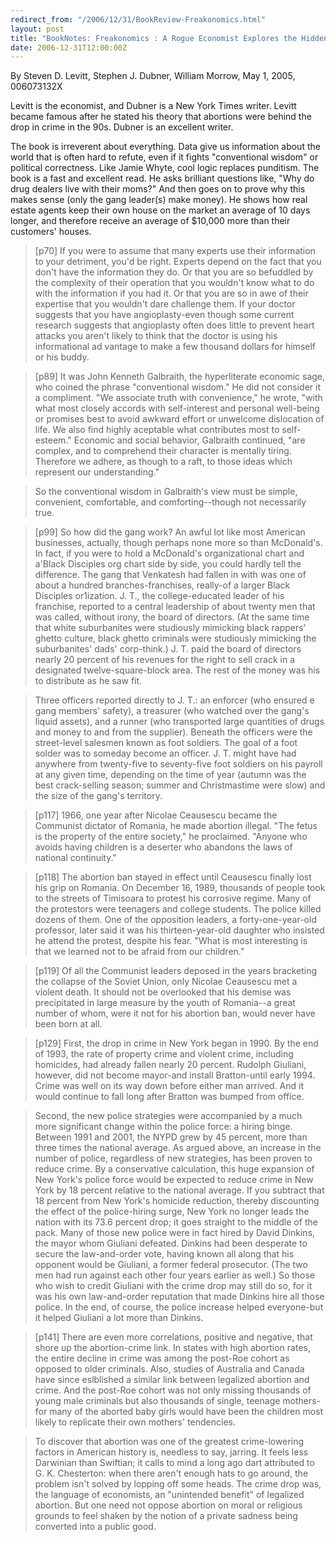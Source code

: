 ```yaml
---
redirect_from: "/2006/12/31/BookReview-Freakonomics.html"
layout: post
title: "BookNotes: Freakonomics : A Rogue Economist Explores the Hidden Side of Everything"
date: 2006-12-31T12:00:00Z
---
```

By Steven D. Levitt, Stephen J. Dubner, William Morrow, May 1, 2005, 006073132X

Levitt is the economist, and Dubner is a New York Times writer.
Levitt became famous after he stated his theory that abortions were
behind the drop in crime in the 90s.  Dubner is an excellent writer.

The book is irreverent about everything.  Data give us information
about the world that is often hard to refute, even if it fights
"conventional wisdom" or political correctness.  Like Jamie Whyte,
cool logic replaces punditism.  The book is a fast and excellent
read.  He asks brilliant questions like, "Why do drug dealers live
with their moms?" And then goes on to prove why this makes sense (only
the gang leader(s) make money).  He shows how real estate agents keep
their own house on the market an average of 10 days longer, and
therefore receive an average of $10,000 more than their customers'
houses.


> [p70] If you were to assume that many experts use their information to
> your detriment, you'd be right. Experts depend on the fact that you
> don't have the information they do. Or that you are so befuddled by
> the complexity of their operation that you wouldn't know what to do
> with the information if you had it. Or that you are so in awe of their
> expertise that you wouldn't dare challenge them. If your doctor
> suggests that you have angioplasty-even though some current research
> suggests that angioplasty often does little to prevent heart
> attacks you aren't likely to think that the doctor is using his
> informational ad vantage to make a few thousand dollars for himself or
> his buddy.



> [p89] It was John Kenneth Galbraith, the hyperliterate economic
> sage, who coined the phrase "conventional wisdom." He did not
> consider it a compliment. "We associate truth with convenience," he
> wrote,  "with what most closely accords with self-interest and
> personal well-being or promises best to avoid awkward effort or
> unwelcome dislocation of life.  We also find highly aceptable what
> contributes most to self-esteem."  Economic and social behavior,
> Galbraith continued, "are complex, and to comprehend their character
> is mentally tiring.  Therefore we adhere, as though to a raft, to
> those ideas which represent our understanding."



> So the conventional wisdom in Galbraith's view must be simple,
> convenient, comfortable, and comforting--though not necessarily true.



> [p99] So how did the gang work? An awful lot like most American
> businesses, actually, though perhaps none more so than
> McDonald's. In fact, if you were to hold a McDonald's organizational
> chart and a'Black Disciples org chart side by side, you could hardly
> tell the difference.
> The gang that Venkatesh had fallen in with was one of about a hundred
> branches-franchises, really-of a larger Black Disciples
> or1ization. J. T., the college-educated leader of his franchise,
> reported to a central leadership of about twenty men that was called,
> without irony, the board of directors. (At the same time that white
> suburbanites were studiously mimicking black rappers' ghetto culture,
> black ghetto criminals were studiously mimicking the suburbanites'
> dads' corp-think.) J. T. paid the board of directors nearly 20 percent
> of his revenues for the right to sell crack in a designated
> twelve-square-block area. The rest of the money was his to distribute
> as he saw fit.



> Three officers reported directly to J. T.: an enforcer (who ensured e
> gang members' safety), a treasurer (who watched over the gang's liquid
> assets), and a runner (who transported large quantities of drugs and
> money to and from the supplier).  Beneath the officers were the
> street-level salesmen known as foot soldiers.  The goal of a foot
> solder was to someday become an officer.  J. T. might have had
> anywhere from twenty-five to seventy-five foot soldiers on his payroll
> at any given time, depending on the time of year (autumn was the best
> crack-selling season; summer and Christmastime were slow) and the size
> of the gang's territory.



> [p117] 1966, one year after Nicolae Ceausescu became the Communist
> dictator of Romania, he made abortion illegal. "The fetus is the
> property of the entire society," he proclaimed. "Anyone who avoids
> having children is a deserter who abandons the laws of national
> continuity."



> [p118] The abortion ban stayed in effect until Ceausescu finally lost
> his grip on Romania. On December 16, 1989, thousands of people took to
> the streets of Timisoara to protest his corrosive regime. Many of the
> protestors were teenagers and college students. The police killed
> dozens of them. One of the opposition leaders, a forty-one-year-old
> professor, later said it was his thirteen-year-old daughter who
> insisted he attend the protest, despite his fear. "What is most
> interesting is that we learned not to be afraid from our children."



> [p119] Of all the Communist leaders deposed in the years bracketing
> the collapse of the Soviet Union, only Nicolae Ceausescu met a violent
> death. It should not be overlooked that his demise was precipitated in
> large measure by the youth of Romania--a great number of whom, were it
> not for his abortion ban, would never have been born at all. 



> [p129] First, the drop in crime in New York began in 1990. By the end
> of 1993, the rate of property crime and violent crime, including
> homicides, had already fallen nearly 20 percent. Rudolph Giuliani,
> however, did not become mayor-and install Bratton-until early
> 1994. Crime was well on its way down before either man arrived. And it
> would continue to fall long after Bratton was bumped from office.



> Second, the new police strategies were accompanied by a much more
> significant change within the police force: a hiring binge. Between
> 1991 and 2001, the NYPD grew by 45 percent, more than three times the
> national average.  As argued above, an increase in the number of
> police, regardless of new strategies, has been proven to reduce
> crime. By a conservative calculation, this huge expansion of New
> York's police force would be expected to reduce crime in New York by
> 18 percent relative to the national average. If you subtract that 18
> percent from New York's homicide reduction, thereby discounting the
> effect of the police-hiring surge, New York no longer leads the nation
> with its 73.6 percent drop; it goes straight to the middle of the
> pack. Many of those new police were in fact hired by David Dinkins,
> the mayor whom Giuliani defeated. Dinkins had been desperate to secure
> the law-and-order vote, having known all along that his opponent would
> be Giuliani, a former federal prosecutor. (The two men had run against
> each other four years earlier as well.) So those who wish to credit
> Giuliani with the crime drop may still do so, for it was his own
> law-and-order reputation that made Dinkins hire all those police. In
> the end, of course, the police increase helped everyone-but it helped
> Giuliani a lot more than Dinkins.



> [p141] There are even more correlations, positive and negative, that
> shore up the abortion-crime link. In states with high abortion rates,
> the entire decline in crime was among the post-Roe cohort as opposed
> to older criminals. Also, studies of Australia and Canada have since
> eslblished a similar link between legalized abortion and crime. And
> the post-Roe cohort was not only missing thousands of young male
> criminals but also thousands of single, teenage mothers-for many of
> the aborted baby girls would have been the children most likely to
> replicate their own mothers' tendencies.



> To discover that abortion was one of the greatest crime-lowering
> factors in American history is, needless to say, jarring.  It feels
> less Darwinian than Swiftian; it calls to mind a long ago dart
> attributed to G. K. Chesterton: when there aren't enough hats to go
> around, the problem isn't solved by lopping off some heads. The crime
> drop was, the language of economists, an "unintended benefit" of
> legalized abortion. But one need not oppose abortion on moral or
> religious grounds to feel shaken by the notion of a private sadness
> being converted into a public good. 
> 



